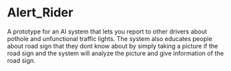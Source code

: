 # Alert_Rider
A prototype for an AI system that lets you report to other drivers about pothole and unfunctional traffic lights. The system also educates people about road sign that they dont know about by simply taking a picture if the road sign and the system will analyze the picture and give information of the road sign.
